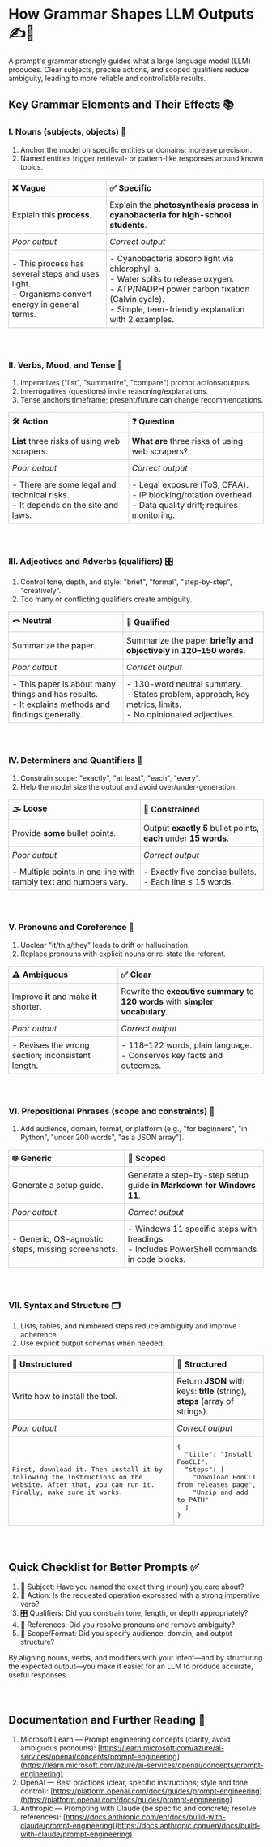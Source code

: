 # How Grammar Shapes LLM Outputs ✍️🧠

A prompt's grammar strongly guides what a large language model (LLM) produces. Clear
subjects, precise actions, and scoped qualifiers reduce ambiguity, leading to more
reliable and controllable results.

## Key Grammar Elements and Their Effects 📚

### I. Nouns (subjects, objects) 🧱
1. Anchor the model on specific entities or domains; increase precision.
2. Named entities trigger retrieval- or pattern-like responses around known topics.

<table style="border-collapse: collapse; width: 100%;">
  <thead>
    <tr>
      <th style="border: 1px solid #ccc; padding: 6px; text-align: left;">❌ Vague</th>
      <th style="border: 1px solid #ccc; padding: 6px; text-align: left;">✅ Specific</th>
    </tr>
  </thead>
  <tbody>
    <tr>
      <td style="border: 1px solid #ccc; padding: 6px;">Explain this <strong>process</strong>.</td>
      <td style="border: 1px solid #ccc; padding: 6px;">Explain the <strong>photosynthesis process in cyanobacteria for high-school students</strong>.</td>
    </tr>
    <tr>
      <td style="border: 1px solid #ccc; padding: 6px;"><em>Poor output</em></td>
      <td style="border: 1px solid #ccc; padding: 6px;"><em>Correct output</em></td>
    </tr>
    <tr>
      <td style="border: 1px solid #ccc; padding: 6px;">
        - This process has several steps and uses light.<br/>
        - Organisms convert energy in general terms.
      </td>
      <td style="border: 1px solid #ccc; padding: 6px;">
        - Cyanobacteria absorb light via chlorophyll a.<br/>
        - Water splits to release oxygen.<br/>
        - ATP/NADPH power carbon fixation (Calvin cycle).<br/>
        - Simple, teen-friendly explanation with 2 examples.
      </td>
    </tr>
  </tbody>
</table>

<div style="height: 24px;"></div>

### II. Verbs, Mood, and Tense 🚀
1. Imperatives ("list", "summarize", "compare") prompt actions/outputs.
2. Interrogatives (questions) invite reasoning/explanations.
3. Tense anchors timeframe; present/future can change recommendations.

<table style="border-collapse: collapse; width: 100%;">
  <thead>
    <tr>
      <th style="border: 1px solid #ccc; padding: 6px; text-align: left;">🛠️ Action</th>
      <th style="border: 1px solid #ccc; padding: 6px; text-align: left;">❓ Question</th>
    </tr>
  </thead>
  <tbody>
    <tr>
      <td style="border: 1px solid #ccc; padding: 6px;"><strong>List</strong> three risks of using web scrapers.</td>
      <td style="border: 1px solid #ccc; padding: 6px;"><strong>What are</strong> three risks of using web scrapers?</td>
    </tr>
    <tr>
      <td style="border: 1px solid #ccc; padding: 6px;"><em>Poor output</em></td>
      <td style="border: 1px solid #ccc; padding: 6px;"><em>Correct output</em></td>
    </tr>
    <tr>
      <td style="border: 1px solid #ccc; padding: 6px;">
        - There are some legal and technical risks.<br/>
        - It depends on the site and laws.
      </td>
      <td style="border: 1px solid #ccc; padding: 6px;">
        - Legal exposure (ToS, CFAA).<br/>
        - IP blocking/rotation overhead.<br/>
        - Data quality drift; requires monitoring.
      </td>
    </tr>
  </tbody>
</table>

<div style="height: 24px;"></div>

### III. Adjectives and Adverbs (qualifiers) 🎛️
1. Control tone, depth, and style: "brief", "formal", "step-by-step", "creatively".
2. Too many or conflicting qualifiers create ambiguity.

<table style="border-collapse: collapse; width: 100%;">
  <thead>
    <tr>
      <th style="border: 1px solid #ccc; padding: 6px; text-align: left;">🪢 Neutral</th>
      <th style="border: 1px solid #ccc; padding: 6px; text-align: left;">🎯 Qualified</th>
    </tr>
  </thead>
  <tbody>
    <tr>
      <td style="border: 1px solid #ccc; padding: 6px;">Summarize the paper.</td>
      <td style="border: 1px solid #ccc; padding: 6px;">Summarize the paper <strong>briefly and objectively</strong> in <strong>120–150 words</strong>.</td>
    </tr>
    <tr>
      <td style="border: 1px solid #ccc; padding: 6px;"><em>Poor output</em></td>
      <td style="border: 1px solid #ccc; padding: 6px;"><em>Correct output</em></td>
    </tr>
    <tr>
      <td style="border: 1px solid #ccc; padding: 6px;">
        - This paper is about many things and has results.<br/>
        - It explains methods and findings generally.
      </td>
      <td style="border: 1px solid #ccc; padding: 6px;">
        - 130-word neutral summary.<br/>
        - States problem, approach, key metrics, limits.<br/>
        - No opinionated adjectives.
      </td>
    </tr>
  </tbody>
</table>

<div style="height: 24px;"></div>

### IV. Determiners and Quantifiers 🔢
1. Constrain scope: "exactly", "at least", "each", "every".
2. Help the model size the output and avoid over/under-generation.

<table style="border-collapse: collapse; width: 100%;">
  <thead>
    <tr>
      <th style="border: 1px solid #ccc; padding: 6px; text-align: left;">🌫️ Loose</th>
      <th style="border: 1px solid #ccc; padding: 6px; text-align: left;">📏 Constrained</th>
    </tr>
  </thead>
  <tbody>
    <tr>
      <td style="border: 1px solid #ccc; padding: 6px;">Provide <strong>some</strong> bullet points.</td>
      <td style="border: 1px solid #ccc; padding: 6px;">Output <strong>exactly 5</strong> bullet points, <strong>each</strong> under <strong>15 words</strong>.</td>
    </tr>
    <tr>
      <td style="border: 1px solid #ccc; padding: 6px;"><em>Poor output</em></td>
      <td style="border: 1px solid #ccc; padding: 6px;"><em>Correct output</em></td>
    </tr>
    <tr>
      <td style="border: 1px solid #ccc; padding: 6px;">
        - Multiple points in one line with rambly text and numbers vary.
      </td>
      <td style="border: 1px solid #ccc; padding: 6px;">
        - Exactly five concise bullets.<br/>
        - Each line ≤ 15 words.
      </td>
    </tr>
  </tbody>
</table>

<div style="height: 24px;"></div>

### V. Pronouns and Coreference 🔁
1. Unclear "it/this/they" leads to drift or hallucination.
2. Replace pronouns with explicit nouns or re-state the referent.

<table style="border-collapse: collapse; width: 100%;">
  <thead>
    <tr>
      <th style="border: 1px solid #ccc; padding: 6px; text-align: left;">⚠️ Ambiguous</th>
      <th style="border: 1px solid #ccc; padding: 6px; text-align: left;">✅ Clear</th>
    </tr>
  </thead>
  <tbody>
    <tr>
      <td style="border: 1px solid #ccc; padding: 6px;">Improve <strong>it</strong> and make <strong>it</strong> shorter.</td>
      <td style="border: 1px solid #ccc; padding: 6px;">Rewrite the <strong>executive summary</strong> to <strong>120 words</strong> with <strong>simpler vocabulary</strong>.</td>
    </tr>
    <tr>
      <td style="border: 1px solid #ccc; padding: 6px;"><em>Poor output</em></td>
      <td style="border: 1px solid #ccc; padding: 6px;"><em>Correct output</em></td>
    </tr>
    <tr>
      <td style="border: 1px solid #ccc; padding: 6px;">
        - Revises the wrong section; inconsistent length.
      </td>
      <td style="border: 1px solid #ccc; padding: 6px;">
        - 118–122 words, plain language.<br/>
        - Conserves key facts and outcomes.
      </td>
    </tr>
  </tbody>
</table>

<div style="height: 24px;"></div>

### VI. Prepositional Phrases (scope and constraints) 📍
1. Add audience, domain, format, or platform (e.g., "for beginners", "in Python", "under 200 words", "as a JSON array").

<table style="border-collapse: collapse; width: 100%;">
  <thead>
    <tr>
      <th style="border: 1px solid #ccc; padding: 6px; text-align: left;">🌐 Generic</th>
      <th style="border: 1px solid #ccc; padding: 6px; text-align: left;">🎯 Scoped</th>
    </tr>
  </thead>
  <tbody>
    <tr>
      <td style="border: 1px solid #ccc; padding: 6px;">Generate a setup guide.</td>
      <td style="border: 1px solid #ccc; padding: 6px;">Generate a step-by-step setup guide <strong>in Markdown for Windows 11</strong>.</td>
    </tr>
    <tr>
      <td style="border: 1px solid #ccc; padding: 6px;"><em>Poor output</em></td>
      <td style="border: 1px solid #ccc; padding: 6px;"><em>Correct output</em></td>
    </tr>
    <tr>
      <td style="border: 1px solid #ccc; padding: 6px;">
        - Generic, OS-agnostic steps, missing screenshots.
      </td>
      <td style="border: 1px solid #ccc; padding: 6px;">
        - Windows 11 specific steps with headings.<br/>
        - Includes PowerShell commands in code blocks.
      </td>
    </tr>
  </tbody>
</table>

<div style="height: 24px;"></div>

### VII. Syntax and Structure 🗂️
1. Lists, tables, and numbered steps reduce ambiguity and improve adherence.
2. Use explicit output schemas when needed.

<table style="border-collapse: collapse; width: 100%;">
  <thead>
    <tr>
      <th style="border: 1px solid #ccc; padding: 6px; text-align: left;">🧩 Unstructured</th>
      <th style="border: 1px solid #ccc; padding: 6px; text-align: left;">🧱 Structured</th>
    </tr>
  </thead>
  <tbody>
    <tr>
      <td style="border: 1px solid #ccc; padding: 6px;">Write how to install the tool.</td>
      <td style="border: 1px solid #ccc; padding: 6px;">Return <strong>JSON</strong> with keys: <strong>title</strong> (string), <strong>steps</strong> (array of strings).</td>
    </tr>
    <tr>
      <td style="border: 1px solid #ccc; padding: 6px;"><em>Poor output</em></td>
      <td style="border: 1px solid #ccc; padding: 6px;"><em>Correct output</em></td>
    </tr>
    <tr>
      <td style="border: 1px solid #ccc; padding: 6px;">
        <pre style="margin: 6px 0; white-space: pre-wrap;">First, download it. Then install it by following the instructions on the website. After that, you can run it. Finally, make sure it works.</pre>
      </td>
      <td style="border: 1px solid #ccc; padding: 6px;">
        <pre style="margin: 6px 0; white-space: pre-wrap;">{
  "title": "Install FooCLI",
  "steps": [
    "Download FooCLI from releases page",
    "Unzip and add to PATH"
  ]
}</pre>
      </td>
    </tr>
  </tbody>
</table>

<div style="height: 24px;"></div>

## Quick Checklist for Better Prompts ✅
1. 🧱 Subject: Have you named the exact thing (noun) you care about?
2. 🚀 Action: Is the requested operation expressed with a strong imperative verb?
3. 🎛️ Qualifiers: Did you constrain tone, length, or depth appropriately?
4. 🔁 References: Did you resolve pronouns and remove ambiguity?
5. 📍 Scope/Format: Did you specify audience, domain, and output structure?

By aligning nouns, verbs, and modifiers with your intent—and by structuring the
expected output—you make it easier for an LLM to produce accurate, useful responses.

<div style="height: 24px;"></div>

## Documentation and Further Reading 📖
1. Microsoft Learn — Prompt engineering concepts (clarity, avoid ambiguous pronouns): [https://learn.microsoft.com/azure/ai-services/openai/concepts/prompt-engineering](https://learn.microsoft.com/azure/ai-services/openai/concepts/prompt-engineering)
2. OpenAI — Best practices (clear, specific instructions; style and tone control): [https://platform.openai.com/docs/guides/prompt-engineering](https://platform.openai.com/docs/guides/prompt-engineering)
3. Anthropic — Prompting with Claude (be specific and concrete; resolve references): [https://docs.anthropic.com/en/docs/build-with-claude/prompt-engineering](https://docs.anthropic.com/en/docs/build-with-claude/prompt-engineering)
